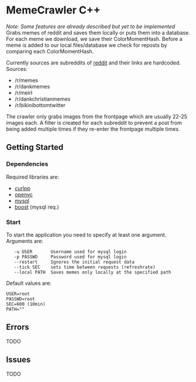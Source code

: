# MemeCrawler C++
*Note: Some features are already described but yet to be implemented*
Grabs memes of reddit and saves them locally or puts them into a database.
For each meme we download, we save their ColorMomentHash. Before a meme is 
added to our local files/database we check for reposts by comparing each 
ColorMomentHash.

Currently sources are subreddits of [reddit](https://reddit.com/) and their links are hardcoded.
Sources:
 * /r/memes
 * /r/dankmemes
 * /r/meirl
 * /r/dankchristianmemes
 * /r/bikinibottomtwitter

The crawler only grabs images from the frontpage which are usually 22-25 
images each. A filter is created for each subreddit to prevent a post from 
being added multiple times if they re-enter the frontpage multiple times.

## Getting Started

### Dependencies

Required libraries are:
 * [curlpp](http://www.curlpp.org/)
 * [openvc](https://opencv.org/)
 * [mysql](https://dev.mysql.com/downloads/connector/cpp/) 
 * [boost](http://www.boost.org/) (mysql req.)

### Start

To start the application you need to specify at least one argument.
Arguments are: 
```
   -u USER       Username used for mysql login
   -p PASSWD     Password used for mysql login
   --restart     Ignores the initial request data
   --tick SEC    sets time between requests (refreshrate)
   --local PATH  Saves memes only locally at the specified path
```

Default values are:
```
USER=root
PASSWD=root
SEC=600 (10min)
PATH=""
```

## Errors

TODO

## Issues

TODO

